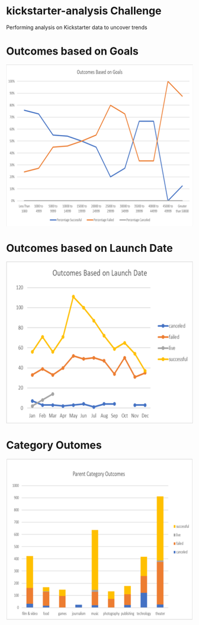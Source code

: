 # kickstarter-analysis Challenge
Performing analysis on Kickstarter data to uncover trends

# Outcomes based on Goals
![goals](Outcomes%20Based%20on%20Goals.png)	

# Outcomes based on Launch Date
![date](Outcomes%20Based%20on%20Launch%20Date.png)

# Category Outomes
![parent](Parent%20Category%20Outcomes.png)
